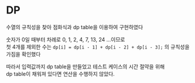 # DP

수열의 규칙성을 찾아 점화식과 dp table을 이용하여 구현하였다 <br>

숫자가 0일 때부터 차례로 0, 1, 2, 4, 7, 13, 24 ...이므로 <br>
첫 4개를 제외한 수는 `dp[i] = dp[i - 1] + dp[i - 2] + dp[i - 3];` 의 규칙성을 가짐을 확인했다
  
따라서 입력값까지 dp table을 만들었고 테스트 케이스의 시간 절약을 위해<br> 
dp table이 채워져 있다면 연산을 수행하지 않았다.
